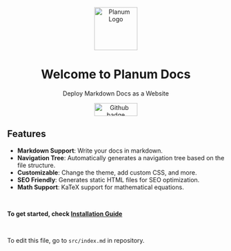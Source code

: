 <br>
<br>
<center>

<img src="/favicon.svg"  style="width:100px;" width="100px" height="100px" alt="Planum Logo">

# Welcome to Planum Docs

Deploy Markdown Docs as a Website

<a href="https://github.com/gauravjot/planum-docs" aria-label="Go to Repository"><img src="https://img.shields.io/badge/github-%23121011.svg?style=for-the-badge&logo=github&logoColor=white" width="100px" height="30px" style="width:100px; display:inline" alt="Github badge"></a>

</center>

## Features

- **Markdown Support**: Write your docs in markdown.
- **Navigation Tree**: Automatically generates a navigation tree based on the file structure.
- **Customizable**: Change the theme, add custom CSS, and more.
- **SEO Friendly**: Generates static HTML files for SEO optimization.
- **Math Support**: KaTeX support for mathematical equations.

<br/>

**To get started, check [Installation Guide](/0_Installation.html)**

<br/>

To edit this file, go to `src/index.md` in repository.
